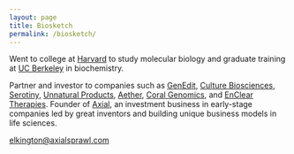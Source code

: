 ```yaml
---
layout: page
title: Biosketch
permalink: /biosketch/
---
```


Went to college at [Harvard](https://molbio.mgh.harvard.edu/individual/1821) to study molecular biology and graduate training at [UC Berkeley](https://www.linkedin.com/in/joshua-elkington-b6b37b141/) in biochemistry.

Partner and investor to companies such as [GenEdit](http://www.genedit.com), [Culture Biosciences](https://www.culturebiosciences.com), [Serotiny](https://serotiny.bio), [Unnatural Products](http://www.unnaturalproducts.com), [Aether](https://www.aetherbio.com), [Coral Genomics](https://www.coralgenomics.com), and [EnClear Therapies](https://www.encleartherapies.com). Founder of [Axial](https://axialsprawl.com), an investment business in early-stage companies led by great inventors and building unique business models in life sciences.

[elkington@axialsprawl.com](mailto:elkington@axialsprawl.com)
